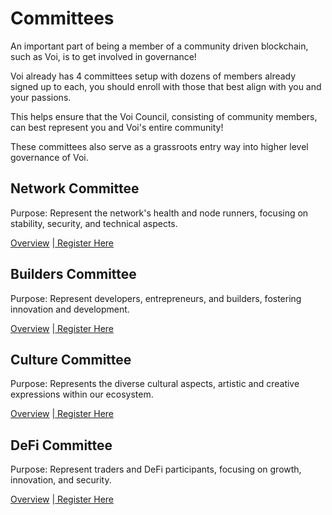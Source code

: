 # Committees

An important part of being a member of a community driven blockchain, such as Voi, is to get involved in governance! 

Voi already has 4 committees setup with dozens of members already signed up to each, you should enroll with those that best align with you and your passions. 

This helps ensure that the Voi Council, consisting of community members, can best represent you and Voi's entire community! 

These committees also serve as a grassroots entry way into higher level governance of Voi.

## Network Committee

Purpose: Represent the network's health and node runners, focusing on stability, security, and technical aspects.

[Overview](network.md) |[ Register Here](https://forms.gle/Y3MbAhdJbYgkXmzs7)


## Builders Committee

Purpose: Represent developers, entrepreneurs, and builders, fostering innovation and development.

[Overview](builders.md) |[ Register Here](https://forms.gle/wc7pFCUsSBm3yoEB6)


## Culture Committee

Purpose: Represents the diverse cultural aspects, artistic and creative expressions within our ecosystem.

[Overview](nfts.md) |[ Register Here](https://forms.gle/vDt1sgkrm671Uc9q6)


## DeFi Committee

Purpose: Represent traders and DeFi participants, focusing on growth, innovation, and security.

[Overview](defi.md) |[ Register Here](https://forms.gle/zaN1ntVDwniGyFov8)
